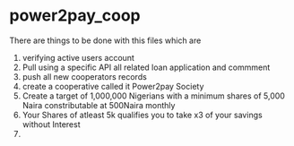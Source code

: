 # power2pay_coop
There are things to be done with this files which are 
1. verifying active users account
2. Pull using a specific API all related loan application and commment
3. push all new cooperators records
4. create a cooperative called it Power2pay Society
5. Create a target of 1,000,000 Nigerians with a minimum shares of 5,000 Naira constributable at 500Naira monthly
6. Your Shares of atleast 5k qualifies you to take x3 of your savings without Interest
7. 
